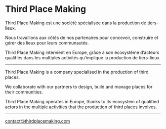# Third Place Making

Third Place Making est une société spécialisée dans la production de tiers-lieux. 

Nous travaillons aux côtés de nos partenaires pour concevoir, construire et gérer des lieux pour leurs communautés. 

Third Place Making intervient en Europe, grâce à son écosystème d’acteurs qualifiés dans les multiples activités qu’implique la production de tiers-lieux.

---

Third Place Making is a company specialised in the production of third places. 

We collaborate with our partners to design, build and manage places for their communities. 

Third Place Making operates in Europe, thanks to its ecosystem of qualified actors in the multiple activities that the production of third places involves.

---

contact@thirdplacemaking.com
